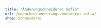 ```yaml
---
title: "Änderungschneiderei Sofia"
url: /muenchen/aenderungschneiderei-sofia/
shop: Schneiderei
---
```

